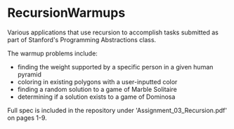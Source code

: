 # RecursionWarmups
Various applications that use recursion to accomplish tasks submitted as part of Stanford's Programming Abstractions class.

The warmup problems include:
- finding the weight supported by a specific person in a given human pyramid
- coloring in existing polygons with a user-inputted color
- finding a random solution to a game of Marble Solitaire
- determining if a solution exists to a game of Dominosa

Full spec is included in the repository under 'Assignment_03_Recursion.pdf' on pages 1-9.
